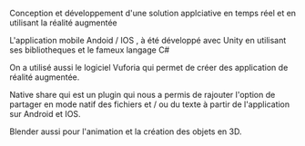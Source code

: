 Conception et développement d'une solution applciative en temps réel et en utilisant la réalité augmentée

L'application mobile Andoid / IOS ,  à été développé avec Unity en utilisant ses bibliotheques et le fameux langage C#

On a utilisé aussi le logiciel Vuforia qui permet de créer des application de réalité augmentée. 

Native share qui est un plugin qui nous a permis de rajouter l'option de partager en mode natif des fichiers et / ou du texte à partir de l'application sur Android et IOS. 

Blender aussi pour l'animation et la création des objets en 3D. 
